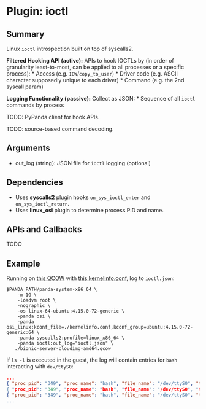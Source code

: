 Plugin: ioctl
===========

Summary
-------

Linux `ioctl` introspection built on top of syscalls2.

**Filtered Hooking API (active):** APIs to hook IOCTLs by (in order of granularity least-to-most, can be applied to all processes or a specific process):
    * Access (e.g. `IOW`/`copy_to_user`)
    * Driver code (e.g. ASCII character supposedly unique to each driver)
    * Command (e.g. the 2nd syscall param)

**Logging Functionality (passive):** Collect as JSON:
    * Sequence of all `ioctl` commands by process

TODO: PyPanda client for hook APIs.

TODO: source-based command decoding.

Arguments
---------

* out_log (string): JSON file for `ioctl` logging (optional)

Dependencies
------------

* Uses **syscalls2** plugin hooks `on_sys_ioctl_enter` and `on_sys_ioctl_return`.
* Uses **linux_osi** plugin to determine process PID and name.

APIs and Callbacks
------------------

TODO

Example
-------

Running on [this QCOW](http://panda-re.mit.edu/qcows/linux/ubuntu/1804/x86_64/bionic-server-cloudimg-amd64.qcow2) with [this kernelinfo.conf](http://panda-re.mit.edu/qcows/linux/ubuntu/1804/x86_64/kernelinfo.conf), log to `ioctl.json`:

```
$PANDA_PATH/panda-system-x86_64 \
    -m 1G \
    -loadvm root \
    -nographic \
    -os linux-64-ubuntu:4.15.0-72-generic \
    -panda osi \
    -panda osi_linux:kconf_file=./kernelinfo.conf,kconf_group=ubuntu:4.15.0-72-generic:64 \
    -panda syscalls2:profile=linux_x86_64 \
    -panda ioctl:out_log="ioctl.json" \
   ./bionic-server-cloudimg-amd64.qcow
```

If `ls -l` is executed in the guest, the log will contain entries for `bash` interacting with `dev/ttyS0`:

```json
...
{ "proc_pid": "349", "proc_name": "bash", "file_name": "/dev/ttyS0", "type": "IO", "code": "0x0000000000000054", "func_num": "0x0000000000000010 },
{ "proc_pid": "349", "proc_name": "bash", "file_name": "/dev/ttyS0", "type": "IO", "code": "0x0000000000000054", "func_num": "0x0000000000000001 },
{ "proc_pid": "349", "proc_name": "bash", "file_name": "/dev/ttyS0", "type": "IO", "code": "0x000000000000004b", "func_num": "0x0000000000000033 },
...
```